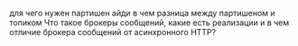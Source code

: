 для чего нужен партишен айди
в чем разница между партишеном и топиком
Что такое брокеры сообщений, какие есть реализации и в чем отличие брокера сообщений от асинхронного HTTP?






